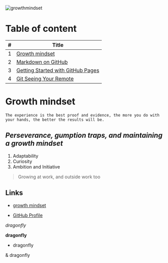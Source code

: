 ![growthmindset](https://miro.medium.com/max/1200/1*TtlqcGNhwGaF0mOfsQJrOg.jpeg)
# Table of content
|#|Title|
|-|-----|
|1|[Growth mindset](lab02b/Growth-mindset)|
|2|[Markdown on GitHub](lab02b/Markdown-on-GitHub)|
|3|[Getting Started with GitHub Pages](lab02b/Getting-Started-with-GitHub-Pages)|
|4|[Git Seeing Your Remote](lab02b/Git-Seeing-Your-Remote)|




# Growth mindset 
` The experience is the best proof and evidence, the more you do with your hands, the better the results will be. `

 ## _Perseverance, gumption traps, and maintaining a **growth mindset**_ 
 1. Adaptability 
 1. Curiosity 
 1. Ambition and Initiative 
 
 >Growing at work, and outside work too 

 ## Links 
 * [growth mindset](https://www.atlassian.com/blog/inside-atlassian/growth-mindset) 

 

 * [GitHub Profile](https://github.com/salehradwan/) 

 *dragonfly*

**dragonfly**
* dragonfly

& dragonfly

